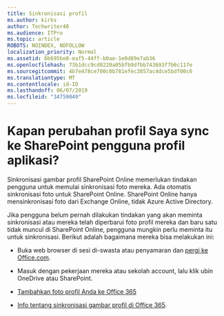 ```yaml
---
title: Sinkronisasi profil
ms.author: kirks
author: Techwriter40
ms.audience: ITPro
ms.topic: article
ROBOTS: NOINDEX, NOFOLLOW
localization_priority: Normal
ms.assetid: 6b695be8-eaf5-44ff-b0ae-1e0d89e7ab36
ms.openlocfilehash: 73b1dcc9cd0220a05bfb9dfbb743693f7b6c117e
ms.sourcegitcommit: 4b7e478ce700c0b781efec3857ac4dce5bdf00c6
ms.translationtype: MT
ms.contentlocale: id-ID
ms.lasthandoff: 06/07/2019
ms.locfileid: "34759049"
---
```

# <a name="when-do-my-profile-changes-sync-to-the-sharepoint-user-profile-application"></a>Kapan perubahan profil Saya sync ke SharePoint pengguna profil aplikasi?

Sinkronisasi gambar profil SharePoint Online memerlukan tindakan pengguna untuk memulai sinkronisasi foto mereka. Ada otomatis sinkronisasi foto untuk SharePoint Online. SharePoint Online hanya mensinkronisasi foto dari Exchange Online, tidak Azure Active Directory.

Jika pengguna belum pernah dilakukan tindakan yang akan meminta sinkronisasi atau mereka telah diperbarui foto profil mereka dan baru satu tidak muncul di SharePoint Online, pengguna mungkin perlu meminta itu untuk sinkronisasi. Berikut adalah bagaimana mereka bisa melakukan ini:

- Buka web browser di sesi di-swasta atau penyamaran dan [pergi ke Office.com](http://www.office.com/).

- Masuk dengan pekerjaan mereka atau sekolah account, lalu klik ubin OneDrive atau SharePoint.

- [Tambahkan foto profil Anda ke Office 365](https://support.office.com/article/Add-your-profile-photo-to-Office-365-2eaf93fd-b3f1-43b9-9cdc-bdcd548435b7)

- [Info tentang sinkronisasi gambar profil di Office 365](https://support.office.com/article/Information-about-user-profile-synchronization-in-SharePoint-Online-177eb196-5887-43c9-84c3-b98a43d35129).


